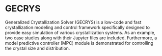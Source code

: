 # GECRYS
Generalized Crystallization Solver (GECRYS) is a low-code and fast crystallization modeling and control framework specifically designed to provide easy simulation of various crystallization systems. As an example, two case studies along with their Jupyter files are included. Furthermore, a model predictive controller (MPC) module is demonstrated for controlling the crystal size and distribution. 
